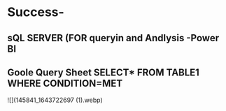 # Success-
sQL SERVER  (FOR queryin and Andlysis
-Power BI
---
Goole Query Sheet
SELECT* FROM TABLE1
WHERE CONDITION=MET
---
![](145841_1643722697 (1).webp)
